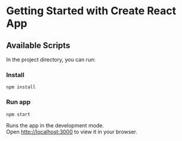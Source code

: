 # Getting Started with Create React App

## Available Scripts

In the project directory, you can run:

### Install 
```
npm install
```

### Run app 
```
npm start
```

Runs the app in the development mode.\
Open [http://localhost:3000](http://localhost:3000) to view it in your browser.
